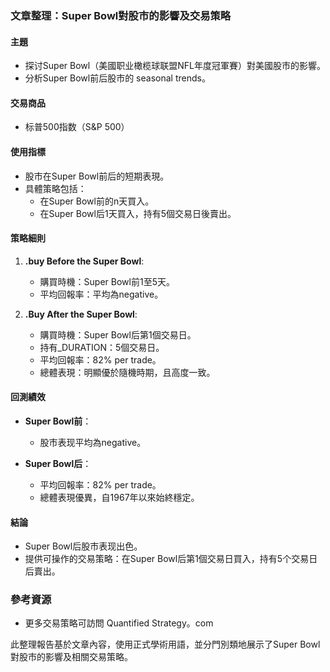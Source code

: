 ### 文章整理：Super Bowl對股市的影響及交易策略

#### 主題
- 探讨Super Bowl（美國职业橄榄球联盟NFL年度冠軍賽）對美國股市的影響。
- 分析Super Bowl前后股市的 seasonal trends。

#### 交易商品
- 标普500指数（S&P 500）

#### 使用指標
- 股市在Super Bowl前后的短期表現。
- 具體策略包括：
  - 在Super Bowl前的n天買入。
  - 在Super Bowl后1天買入，持有5個交易日後賣出。

#### 策略細則
1. **.buy Before the Super Bowl**:
   - 購買時機：Super Bowl前1至5天。
   - 平均回報率：平均為negative。

2. **.Buy After the Super Bowl**:
   - 購買時機：Super Bowl后第1個交易日。
   - 持有_DURATION：5個交易日。
   - 平均回報率：82% per trade。
   - 總體表現：明顯優於隨機時期，且高度一致。

#### 回測績效
- **Super Bowl前**：
  - 股市表现平均為negative。
  
- **Super Bowl后**：
  - 平均回報率：82% per trade。
  - 總體表現優異，自1967年以來始終穩定。

#### 結論
- Super Bowl后股市表现出色。
- 提供可操作的交易策略：在Super Bowl后第1個交易日買入，持有5个交易日后賣出。

### 參考資源
- 更多交易策略可訪問 Quantified Strategy。com

此整理報告基於文章內容，使用正式學術用語，並分門別類地展示了Super Bowl對股市的影響及相關交易策略。
